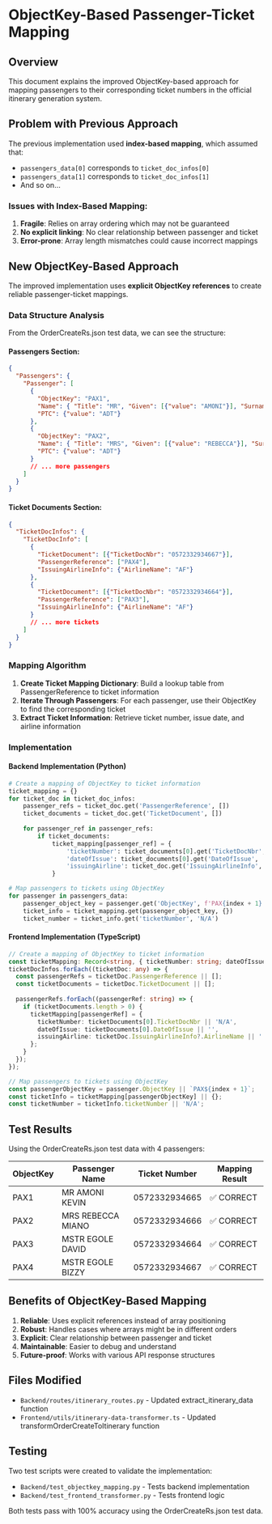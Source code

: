 # ObjectKey-Based Passenger-Ticket Mapping

## Overview

This document explains the improved ObjectKey-based approach for mapping passengers to their corresponding ticket numbers in the official itinerary generation system.

## Problem with Previous Approach

The previous implementation used **index-based mapping**, which assumed that:
- `passengers_data[0]` corresponds to `ticket_doc_infos[0]`
- `passengers_data[1]` corresponds to `ticket_doc_infos[1]`
- And so on...

### Issues with Index-Based Mapping:
1. **Fragile**: Relies on array ordering which may not be guaranteed
2. **No explicit linking**: No clear relationship between passenger and ticket
3. **Error-prone**: Array length mismatches could cause incorrect mappings

## New ObjectKey-Based Approach

The improved implementation uses **explicit ObjectKey references** to create reliable passenger-ticket mappings.

### Data Structure Analysis

From the OrderCreateRs.json test data, we can see the structure:

#### Passengers Section:
```json
{
  "Passengers": {
    "Passenger": [
      {
        "ObjectKey": "PAX1",
        "Name": { "Title": "MR", "Given": [{"value": "AMONI"}], "Surname": {"value": "KEVIN"} },
        "PTC": {"value": "ADT"}
      },
      {
        "ObjectKey": "PAX2", 
        "Name": { "Title": "MRS", "Given": [{"value": "REBECCA"}], "Surname": {"value": "MIANO"} },
        "PTC": {"value": "ADT"}
      }
      // ... more passengers
    ]
  }
}
```

#### Ticket Documents Section:
```json
{
  "TicketDocInfos": {
    "TicketDocInfo": [
      {
        "TicketDocument": [{"TicketDocNbr": "0572332934667"}],
        "PassengerReference": ["PAX4"],
        "IssuingAirlineInfo": {"AirlineName": "AF"}
      },
      {
        "TicketDocument": [{"TicketDocNbr": "0572332934664"}],
        "PassengerReference": ["PAX3"],
        "IssuingAirlineInfo": {"AirlineName": "AF"}
      }
      // ... more tickets
    ]
  }
}
```

### Mapping Algorithm

1. **Create Ticket Mapping Dictionary**: Build a lookup table from PassengerReference to ticket information
2. **Iterate Through Passengers**: For each passenger, use their ObjectKey to find the corresponding ticket
3. **Extract Ticket Information**: Retrieve ticket number, issue date, and airline information

### Implementation

#### Backend Implementation (Python)
```python
# Create a mapping of ObjectKey to ticket information
ticket_mapping = {}
for ticket_doc in ticket_doc_infos:
    passenger_refs = ticket_doc.get('PassengerReference', [])
    ticket_documents = ticket_doc.get('TicketDocument', [])
    
    for passenger_ref in passenger_refs:
        if ticket_documents:
            ticket_mapping[passenger_ref] = {
                'ticketNumber': ticket_documents[0].get('TicketDocNbr', 'N/A'),
                'dateOfIssue': ticket_documents[0].get('DateOfIssue', ''),
                'issuingAirline': ticket_doc.get('IssuingAirlineInfo', {}).get('AirlineName', '')
            }

# Map passengers to tickets using ObjectKey
for passenger in passengers_data:
    passenger_object_key = passenger.get('ObjectKey', f'PAX{index + 1}')
    ticket_info = ticket_mapping.get(passenger_object_key, {})
    ticket_number = ticket_info.get('ticketNumber', 'N/A')
```

#### Frontend Implementation (TypeScript)
```typescript
// Create a mapping of ObjectKey to ticket information
const ticketMapping: Record<string, { ticketNumber: string; dateOfIssue: string; issuingAirline: string }> = {};
ticketDocInfos.forEach((ticketDoc: any) => {
  const passengerRefs = ticketDoc.PassengerReference || [];
  const ticketDocuments = ticketDoc.TicketDocument || [];
  
  passengerRefs.forEach((passengerRef: string) => {
    if (ticketDocuments.length > 0) {
      ticketMapping[passengerRef] = {
        ticketNumber: ticketDocuments[0].TicketDocNbr || 'N/A',
        dateOfIssue: ticketDocuments[0].DateOfIssue || '',
        issuingAirline: ticketDoc.IssuingAirlineInfo?.AirlineName || ''
      };
    }
  });
});

// Map passengers to tickets using ObjectKey
const passengerObjectKey = passenger.ObjectKey || `PAX${index + 1}`;
const ticketInfo = ticketMapping[passengerObjectKey] || {};
const ticketNumber = ticketInfo.ticketNumber || 'N/A';
```

## Test Results

Using the OrderCreateRs.json test data with 4 passengers:

| ObjectKey | Passenger Name | Ticket Number | Mapping Result |
|-----------|----------------|---------------|----------------|
| PAX1 | MR AMONI KEVIN | 0572332934665 | ✅ CORRECT |
| PAX2 | MRS REBECCA MIANO | 0572332934666 | ✅ CORRECT |
| PAX3 | MSTR EGOLE DAVID | 0572332934664 | ✅ CORRECT |
| PAX4 | MSTR EGOLE BIZZY | 0572332934667 | ✅ CORRECT |

## Benefits of ObjectKey-Based Mapping

1. **Reliable**: Uses explicit references instead of array positioning
2. **Robust**: Handles cases where arrays might be in different orders
3. **Explicit**: Clear relationship between passenger and ticket
4. **Maintainable**: Easier to debug and understand
5. **Future-proof**: Works with various API response structures

## Files Modified

- `Backend/routes/itinerary_routes.py` - Updated extract_itinerary_data function
- `Frontend/utils/itinerary-data-transformer.ts` - Updated transformOrderCreateToItinerary function

## Testing

Two test scripts were created to validate the implementation:
- `Backend/test_objectkey_mapping.py` - Tests backend implementation
- `Backend/test_frontend_transformer.py` - Tests frontend logic

Both tests pass with 100% accuracy using the OrderCreateRs.json test data.

